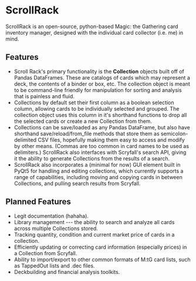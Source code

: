 # ScrollRack
ScrollRack is an open-source, python-based Magic: the Gathering card inventory manager, designed with the individual card collector (i.e. me) in mind.

## Features
- Scroll Rack's primary functionality is the **Collection** objects built off of Pandas DataFrames. These are catalogs of cards which may represent a deck, the contents of a binder or box, etc. The collection object is meant to be command-line friendly for manipulation for sorting and analysis that is painless and fluid.
- Collections by default set their first column as a boolean selection column, allowing cards to be individually selected and grouped. The collection object uses this column in it's shorthand functions to drop all the selected cards or create a new Collection from them.
- Collections can be save/loaded as any Pandas DataFrame, but also have shorthand save/reload/from_file methods that store them as semicolon-delimited CSV files, hopefully making them easy to access and modify by other means. (Commas are too common in card names to be used as delimiters.) ScrollRack also interfaces with Scryfall's search API, giving it the ability to generate Collections from the results of a search.
- ScrollRack also incorporates a (minimal for now) GUI element built in PyQt5 for handling and editing collections, which currently supports a range of capabilities, including moving and copying cards in between Collections, and pulling search results from Scryfall.

## Planned Features
- Legit documentation (hahaha).
- Library management --- the ability to search and analyze all cards across multiple Collections stored.
- Tracking quantity, condition and current market price of cards in a collection.
- Efficiently updating or correcting card information (especially prices) in a Collection from Scryfall.
- Ability to import/export to other common formats of M:tG card lists, such as TappedOut lists and .dec files.
- Deckbuilding and financial analysis toolkits.
